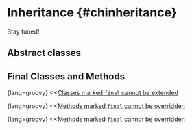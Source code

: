# Inheritance {#chinheritance}

Stay tuned!

## Abstract classes

## Final Classes and Methods

{lang=groovy}
<<[Classes marked `final` cannot be extended](code/09/final_class.groovy)

{lang=groovy}
<<[Methods marked `final` cannot be overridden](code/09/final_method.groovy)


{lang=groovy}
<<[Methods marked `final` cannot be overridden](code/09/final_method2.groovy)
